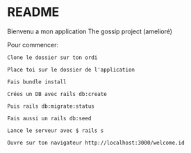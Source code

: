 # README
Bienvenu a mon application The gossip project (amelioré)

Pour commencer:

    Clone le dossier sur ton ordi

    Place toi sur le dossier de l'application

    Fais bundle install

    Crées un DB avec rails db:create

    Puis rails db:migrate:status

    Fais aussi un rails db:seed

    Lance le serveur avec $ rails s

    Ouvre sur ton navigateur http://localhost:3000/welcome.id